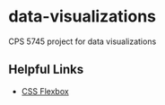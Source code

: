 # data-visualizations
CPS 5745 project for data visualizations

## Helpful Links
* [CSS Flexbox](https://css-tricks.com/snippets/css/a-guide-to-flexbox/)
